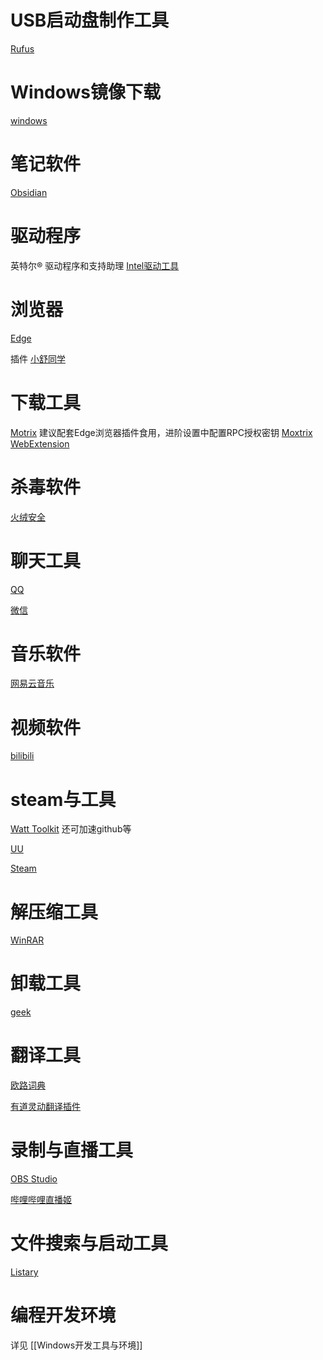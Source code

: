 # USB启动盘制作工具

[Rufus](https://rufus.ie/zh/)

# Windows镜像下载

[windows](https://www.microsoft.com/zh-cn/software-download)

# 笔记软件

[Obsidian](https://obsidian.md/download)

# 驱动程序 

英特尔® 驱动程序和支持助理
[Intel驱动工具](https://www.intel.cn/content/www/cn/zh/download-center/home.html)

# 浏览器

[Edge](https://www.microsoft.com/zh-cn/edge/download)

插件
[小舒同学](https://xiaoshuapp.com/)

# 下载工具

[Motrix](https://motrix.app/)
建议配套Edge浏览器插件食用，进阶设置中配置RPC授权密钥
[Moxtrix WebExtension](https://microsoftedge.microsoft.com/addons/detail/moxtrix-webextension/cippeolfnaoolpljklgcccckmilehbfg?hl=zh-CN)

# 杀毒软件

[火绒安全](https://www.huorong.cn/)

# 聊天工具

[QQ](https://im.qq.com/index/)

[微信](https://weixin.qq.com/)

# 音乐软件

[网易云音乐](https://music.163.com/#/download)

# 视频软件

[bilibili](https://www.bilibili.com/)

# steam与工具

[Watt Toolkit](https://steampp.net/)
还可加速github等

[UU](https://uu.163.com/)

[Steam](https://store.steampowered.com/)

# 解压缩工具

[WinRAR](https://www.rarlab.com/download.htm)

# 卸载工具

[geek](https://geekuninstaller.com/)

# 翻译工具

[欧路词典](https://dict.eudic.net/)

[有道灵动翻译插件](https://magicfanyi.youdao.com/#/)

# 录制与直播工具

[OBS Studio](https://obsproject.com/)

[哔哩哔哩直播姬](https://live.bilibili.com/liveHime)

# 文件搜索与启动工具

[Listary](https://www.listary.com/)

# 编程开发环境

详见 [[Windows开发工具与环境]]
